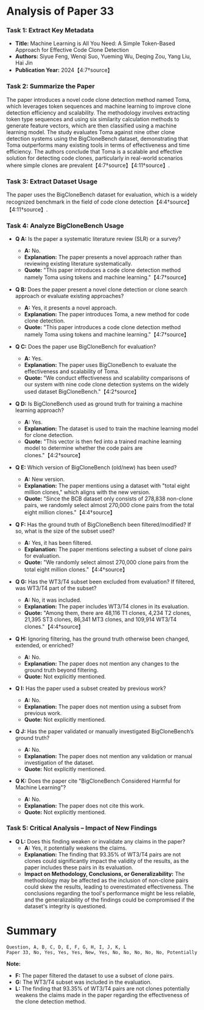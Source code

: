 # Analysis of Paper 33

### Task 1: Extract Key Metadata

- **Title:** Machine Learning is All You Need: A Simple Token-Based Approach for Effective Code Clone Detection
- **Authors:** Siyue Feng, Wenqi Suo, Yueming Wu, Deqing Zou, Yang Liu, Hai Jin
- **Publication Year:** 2024【4:7†source】

### Task 2: Summarize the Paper

The paper introduces a novel code clone detection method named Toma, which leverages token sequences and machine learning to improve clone detection efficiency and scalability. The methodology involves extracting token type sequences and using six similarity calculation methods to generate feature vectors, which are then classified using a machine learning model. The study evaluates Toma against nine other clone detection systems using the BigCloneBench dataset, demonstrating that Toma outperforms many existing tools in terms of effectiveness and time efficiency. The authors conclude that Toma is a scalable and effective solution for detecting code clones, particularly in real-world scenarios where simple clones are prevalent【4:7†source】【4:11†source】.

### Task 3: Extract Dataset Usage

The paper uses the BigCloneBench dataset for evaluation, which is a widely recognized benchmark in the field of code clone detection【4:4†source】【4:11†source】.

### Task 4: Analyze BigCloneBench Usage

- **Q A:** Is the paper a systematic literature review (SLR) or a survey?
  - **A:** No.
  - **Explanation:** The paper presents a novel approach rather than reviewing existing literature systematically.
  - **Quote:** "This paper introduces a code clone detection method namely Toma using tokens and machine learning."【4:7†source】

- **Q B:** Does the paper present a novel clone detection or clone search approach or evaluate existing approaches?
  - **A:** Yes, it presents a novel approach.
  - **Explanation:** The paper introduces Toma, a new method for code clone detection.
  - **Quote:** "This paper introduces a code clone detection method namely Toma using tokens and machine learning."【4:7†source】

- **Q C:** Does the paper use BigCloneBench for evaluation?
  - **A:** Yes.
  - **Explanation:** The paper uses BigCloneBench to evaluate the effectiveness and scalability of Toma.
  - **Quote:** "We conduct effectiveness and scalability comparisons of our system with nine code clone detection systems on the widely used dataset BigCloneBench."【4:2†source】

- **Q D:** Is BigCloneBench used as ground truth for training a machine learning approach?
  - **A:** Yes.
  - **Explanation:** The dataset is used to train the machine learning model for clone detection.
  - **Quote:** "This vector is then fed into a trained machine learning model to determine whether the code pairs are clones."【4:2†source】

- **Q E:** Which version of BigCloneBench (old/new) has been used?
  - **A:** New version.
  - **Explanation:** The paper mentions using a dataset with "total eight million clones," which aligns with the new version.
  - **Quote:** "Since the BCB dataset only consists of 278,838 non-clone pairs, we randomly select almost 270,000 clone pairs from the total eight million clones."【4:4†source】

- **Q F:** Has the ground truth of BigCloneBench been filtered/modified? If so, what is the size of the subset used?
  - **A:** Yes, it has been filtered.
  - **Explanation:** The paper mentions selecting a subset of clone pairs for evaluation.
  - **Quote:** "We randomly select almost 270,000 clone pairs from the total eight million clones."【4:4†source】

- **Q G:** Has the WT3/T4 subset been excluded from evaluation? If filtered, was WT3/T4 part of the subset?
  - **A:** No, it was included.
  - **Explanation:** The paper includes WT3/T4 clones in its evaluation.
  - **Quote:** "Among them, there are 48,116 T1 clones, 4,234 T2 clones, 21,395 ST3 clones, 86,341 MT3 clones, and 109,914 WT3/T4 clones."【4:4†source】

- **Q H:** Ignoring filtering, has the ground truth otherwise been changed, extended, or enriched?
  - **A:** No.
  - **Explanation:** The paper does not mention any changes to the ground truth beyond filtering.
  - **Quote:** Not explicitly mentioned.

- **Q I:** Has the paper used a subset created by previous work?
  - **A:** No.
  - **Explanation:** The paper does not mention using a subset from previous work.
  - **Quote:** Not explicitly mentioned.

- **Q J:** Has the paper validated or manually investigated BigCloneBench’s ground truth?
  - **A:** No.
  - **Explanation:** The paper does not mention any validation or manual investigation of the dataset.
  - **Quote:** Not explicitly mentioned.

- **Q K:** Does the paper cite "BigCloneBench Considered Harmful for Machine Learning"?
  - **A:** No.
  - **Explanation:** The paper does not cite this work.
  - **Quote:** Not explicitly mentioned.

### Task 5: Critical Analysis – Impact of New Findings

- **Q L:** Does this finding weaken or invalidate any claims in the paper?
  - **A:** Yes, it potentially weakens the claims.
  - **Explanation:** The finding that 93.35% of WT3/T4 pairs are not clones could significantly impact the validity of the results, as the paper includes these pairs in its evaluation.
  - **Impact on Methodology, Conclusions, or Generalizability:** The methodology may be affected as the inclusion of non-clone pairs could skew the results, leading to overestimated effectiveness. The conclusions regarding the tool's performance might be less reliable, and the generalizability of the findings could be compromised if the dataset's integrity is questioned.

# Summary

```plaintext
Question, A, B, C, D, E, F, G, H, I, J, K, L
Paper 33, No, Yes, Yes, Yes, New, Yes, No, No, No, No, No, Potentially
```

**Note:**  
- **F:** The paper filtered the dataset to use a subset of clone pairs.
- **G:** The WT3/T4 subset was included in the evaluation.
- **L:** The finding that 93.35% of WT3/T4 pairs are not clones potentially weakens the claims made in the paper regarding the effectiveness of the clone detection method.
